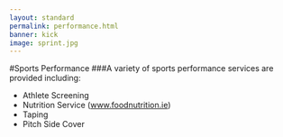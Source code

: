 ```yaml
---
layout: standard
permalink: performance.html
banner: kick
image: sprint.jpg
---
```

#Sports Performance
###A variety of sports performance services are provided including:

- Athlete Screening
- Nutrition Service (www.foodnutrition.ie)
- Taping
- Pitch Side Cover
